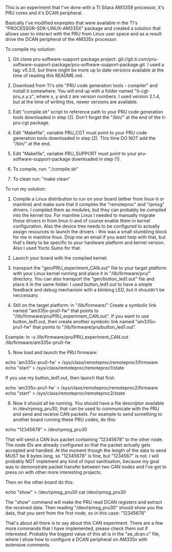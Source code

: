 This is an experiment that I've done with a TI Sitara AM3359 processor, it's PRU cores and it's DCAN peripheral.

Basically I've modified examples that were available in the TI's "PROCESSOR-SDK-LINUX-AM335X" package and created a solution that allows user to interact with the PRU from Linux user space and as a result drive the DCAN peripheral of the AM335x processor.

To compile my solution:

1) Git clone pru-software-support-package project: git://git.ti.com/pru-software-support-package/pru-software-support-package.git. I used a tag: v5.3.0, but there might be more up to date versions available at the time of reading this README.md.

2) Download from TI's site "PRU code generation tools - compiler" and install it somewhere. You will end up with a folder named "ti-cgt-pru_x.y.z", where x, y and z are version numbers. I used version 2.1.4, but at the time of writing this, newer versions are available.

3) Edit "compile.sh" script to reference path to your PRU code generation tools downloaded in step (2). Don't forget the "/bin/" at the end of the ti-pru-cgt package.

4) Edit "Makefile", variable PRU_CGT must point to your PRU code generation tools downloaded in step (2). This time DO NOT add the "/bin/" at the end.

5) Edit "Makefile", variable PRU_SUPPORT must point to your pru-software-support-package downloaded in step (1).

6) To compile, run: "./compile.sh"

7) To clean run: "make clean"


To run my solution:

1) Compile a Linux distribution to run on your board (either from linux-ti or mainline) and make sure that it compiles the "remoteproc" and "rpmsg" drivers. I compiled them as modules, but they can probably be compiled into the kernel too. For mainline Linux I needed to manually migrate these drivers in from linux-ti and of course enable them in kernel configuration. Also the device tree needs to be configured to actually assign resources to launch the drivers - this was a small stumbling block for me in mainline linux. Drop me an email if you want help with that, but that's likely to be specific to your hardware platform and kernel version. Also I used Yocto Sumo for that.

2) Launch your board with the compiled kernel.

3) transport the "gen/PRU_experiment_CAN.out" file to your target platform with your Linux kernel running and place it in "/lib/firmware/pru/" directory. You can also transport the "gen/button_led1.out" file and place it in the same folder. I used button_led1.out to have a simple feedback and debug mechanism with a blinking LED, but it shouldn't be neccessary.

4) Still on the target platform: in "/lib/firmware/" Create a symbolic link named "am335x-pru0-fw" that points to "/lib/firmware/pru/PRU_experiment_CAN.out". If you want to use button_led1.out, then create another symbolic link named "am335x-pru1-fw" that points to "/lib/firmware/pru/button_led1.out".

Example: ln -s /lib/firmware/pru/PRU_experiment_CAN.out /lib/firmware/am335x-pru0-fw

5) Now load and launch the PRU firmware:

echo 'am335x-pru0-fw' > /sys/class/remoteproc/remoteproc1/firmware
echo "start" > /sys/class/remoteproc/remoteproc1/state

If you use my button_led1.out, then launch that first:

echo 'am335x-pru1-fw' > /sys/class/remoteproc/remoteproc2/firmware
echo "start" > /sys/class/remoteproc/remoteproc2/state

6) Now it should all be running. You should have a file descriptor available in /dev/rpmsg_pru30, that can be used to communicate with the PRU and send and receive CAN packets. For example to send something to another board running these PRU codes, do this:

echo "12345678" > /dev/rpmsg_pru30

That will send a CAN bus packet containing "12345678" to the other node. The node IDs are already configured so that the packet actually gets accepted and handled. At the moment though the length of the data to send MUST be 8 bytes long, so "12345678" is fine, but "1234567" is not. I will probably NOT implement any kind of input sanitisation, because my goal was to demonstrate packet transfer between two CAN nodes and I've got to press on with other more interesting projects.

Then on the other board do this:

echo "show" > /dev/rpmsg_pru30
cat /dev/rpmsg_pru30

The "show" command will make the PRU read DCAN registers and extract the received data. Then reading "/dev/rpmsg_pru30" should show you the data, that you sent from the first node, so in this case: "12345678"



That's about all there is to say about this CAN experiment. There are a few more commands that I have implemented, please check them out if interested. Probably the biggest value of this all is in the "ae_dcan.c" file, where I show how to configure a DCAN peripheral on AM335x with extensive comments.
